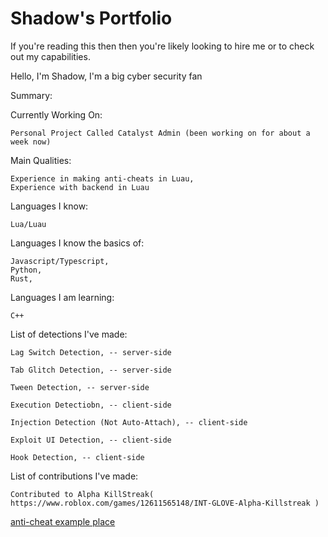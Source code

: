 # Shadow's Portfolio

If you're reading this then then you're likely looking to hire me or to check out my capabilities.

Hello, I'm Shadow, 
I'm a big cyber security fan


Summary: 

  Currently Working On:
  
    Personal Project Called Catalyst Admin (been working on for about a week now)
  
  Main Qualities:
  
    Experience in making anti-cheats in Luau,
    Experience with backend in Luau
    

  Languages I know:
  
    Lua/Luau
  
  Languages I know the basics of:
  
    Javascript/Typescript,
    Python,
    Rust,
  
  Languages I am learning:
  
    C++

  List of detections I've made:
   
    Lag Switch Detection, -- server-side  
    
    Tab Glitch Detection, -- server-side  
    
    Tween Detection, -- server-side  
    
    Execution Detectiobn, -- client-side  
    
    Injection Detection (Not Auto-Attach), -- client-side
    
    Exploit UI Detection, -- client-side  
    
    Hook Detection, -- client-side  
  

  List of contributions I've made: 

    Contributed to Alpha KillStreak( https://www.roblox.com/games/12611565148/INT-GLOVE-Alpha-Killstreak )

[anti-cheat example place](https://www.roblox.com/games/14540829890/Untitled-AC)

